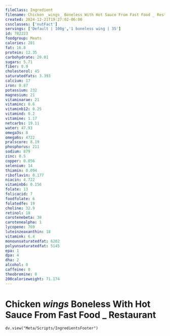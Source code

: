 ```yaml
---
fileClass: Ingredient
filename: Chicken _wings_ Boneless With Hot Sauce From Fast Food _ Restaurant
created: 2024-12-21T19:27:02-06:00
cssclasses: ['nutFact']
servings: ['Default | 100g','1 boneless wing | 35']
id: 782223
foodgroup: Meats
calories: 281
fat: 16.8
protein: 12.35
carbohydrate: 20.01
sugars: 5.71
fiber: 0.9
cholesterol: 45
saturatedfats: 3.393
calcium: 17
iron: 0.87
potassium: 232
magnesium: 21
vitaminarae: 21
vitaminc: 0.6
vitaminb12: 0.25
vitamind: 0.2
vitamine: 1.17
netcarbs: 19.11
water: 47.93
omega3s: 8
omega6s: 4722
pralscore: 8.19
phosphorus: 211
sodium: 879
zinc: 0.5
copper: 0.056
selenium: 14
thiamin: 0.094
riboflavin: 0.177
niacin: 4.722
vitaminb6: 0.156
folate: 13
folicacid: 7
foodfolate: 6
folatedfe: 19
choline: 32.9
retinol: 18
carotenebeta: 38
carotenealpha: 1
lycopene: 769
luteinzeaxanthin: 18
vitamink: 6.4
monounsaturatedfat: 6202
polyunsaturatedfat: 5145
epa: 1
dpa: 4
dha: 2
alcohol: 0
caffeine: 0
theobromine: 0
200calorieweight: 71.174
---
```


# Chicken _wings_ Boneless With Hot Sauce From Fast Food _ Restaurant

```dataviewjs
dv.view("Meta/Scripts/IngredientsFooter")
```